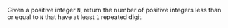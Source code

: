 Given a positive integer `N`, return the number of positive integers less than or equal to `N` that have at least `1` repeated digit.